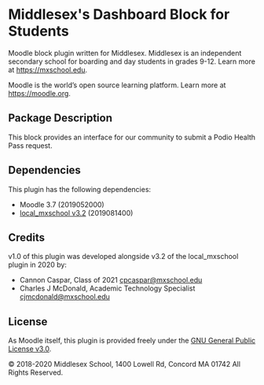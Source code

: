 # Middlesex's Dashboard Block for Students

Moodle block plugin written for Middlesex. Middlesex is an independent secondary school for boarding and day students in grades 9-12. Learn more at <https://mxschool.edu>.

Moodle is the world’s open source learning platform. Learn more at <https://moodle.org>.

## Package Description
This block provides an interface for our community to submit a Podio Health Pass request.

## Dependencies
This plugin has the following dependencies:
- Moodle 3.7 (2019052000)
- [local_mxschool v3.2](/local/mxschool/README.md) (2019081400)

## Credits
v1.0 of this plugin was developed alongside v3.2 of the local_mxschool plugin in 2020 by:
- Cannon Caspar, Class of 2021 <cpcaspar@mxschool.edu>
- Charles J McDonald, Academic Technology Specialist <cjmcdonald@mxschool.edu>

## License
As Moodle itself, this plugin is provided freely under the [GNU General Public License v3.0](/COPYING.txt).

© 2018-2020 Middlesex School, 1400 Lowell Rd, Concord MA 01742 All Rights Reserved.
